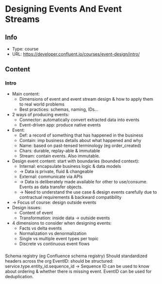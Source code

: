 # Designing Events And Event Streams

## Info
- Type: course
- URL: https://developer.confluent.io/courses/event-design/intro/

## Content

### Intro
- Main content:
  - Dimensions of event and event stream design & how to apply them to real world problems
  - Best practices: schemas, naming, IDs...
- 2 ways of producing events:
  - Connector: automatically convert extracted data into events
  - Event-driven app: produce native events
- Event:
  - Def: a record of something that has happened in the business
  - Contain: imp business details about what happened and why
  - Name: based on past-tensed terminology (eg order_created)
  - Chars: durable, replay-able & immutable
  - Stream: contain events. Also immutable.
- Design event content: start with boundaries (bounded context):
  - Internal: encapsulate business logic & data models
  - -> Data is private, fluid & changeable
  - External: communicate via APIs
  - -> Data is deliberately made available for other to use/consume. Events as data transfer objects.
  - -> Need to understand the use case & design events carefully due to contractual requirements & backward compatibility
- -> Focus of course: design outside events
- Design issues:
  - Content of event
  - Transformation: inside data -> outside events
- 4 dimensions to consider when designing events:
  - Facts vs delta events
  - Normalization vs denormalization
  - Single vs multiple event types per topic
  - Discrete vs continuous event flows

### 

Schema registry (eg Confluence schema registry)
Should standardized headers across the org
EventID: should be structured: service.type.entity_id.sequence_id
-> Sequence ID can be used to know about ordering & whether there is missing event. EventID can be used for deduplication.